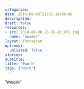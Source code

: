 ```yaml
---
categories:
date: 2014-08-08T23:55:10+00:00
description:
draft: false
resources:
- src: 2014-08-08_23-55-10_UTC.jpg
  name: "header"
layout: instagram
options:
  unlisted: false
stories:
subtitle:
title: "#work"
tags: ["work"]
---
```


"#work"
